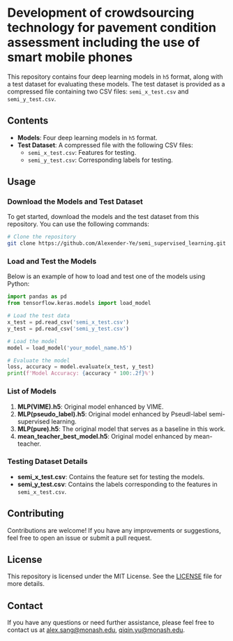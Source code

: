 
# Development of crowdsourcing technology for pavement condition assessment including the use of smart mobile phones

This repository contains four deep learning models in `h5` format, along with a test dataset for evaluating these models. The test dataset is provided as a compressed file containing two CSV files: `semi_x_test.csv` and `semi_y_test.csv`.

## Contents

- **Models**: Four deep learning models in `h5` format.
- **Test Dataset**: A compressed file with the following CSV files:
  - `semi_x_test.csv`: Features for testing.
  - `semi_y_test.csv`: Corresponding labels for testing.

## Usage

### Download the Models and Test Dataset

To get started, download the models and the test dataset from this repository. You can use the following commands:

```bash
# Clone the repository
git clone https://github.com/Alexender-Ye/semi_supervised_learning.git

```

### Load and Test the Models

Below is an example of how to load and test one of the models using Python:

```python
import pandas as pd
from tensorflow.keras.models import load_model

# Load the test data
x_test = pd.read_csv('semi_x_test.csv')
y_test = pd.read_csv('semi_y_test.csv')

# Load the model
model = load_model('your_model_name.h5')

# Evaluate the model
loss, accuracy = model.evaluate(x_test, y_test)
print(f'Model Accuracy: {accuracy * 100:.2f}%')
```

### List of Models

1. **MLP(VIME).h5**: Original model enhanced by VIME.
2. **MLP(pseudo_label).h5**: Original model enhanced by Pseudl-label semi-supervised learning.
3. **MLP(pure).h5**: The original model that serves as a baseline in this work.
4. **mean_teacher_best_model.h5**: Original model enhanced by mean-teacher.

### Testing Dataset Details

- **semi_x_test.csv**: Contains the feature set for testing the models.
- **semi_y_test.csv**: Contains the labels corresponding to the features in `semi_x_test.csv`.

## Contributing

Contributions are welcome! If you have any improvements or suggestions, feel free to open an issue or submit a pull request.

## License

This repository is licensed under the MIT License. See the [LICENSE](LICENSE) file for more details.

## Contact

If you have any questions or need further assistance, please feel free to contact us at [alex.sang@monash.edu](mailto:alex.sang@monash.edu), [qiqin.yu@monash.edu](mailto:qiqin.yu@monash.edu).
